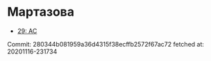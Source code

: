 # Мартазова
- [29: AC](29.md)

Commit: 280344b081959a36d4315f38ecffb2572f67ac72
 fetched at: 20201116-231734
